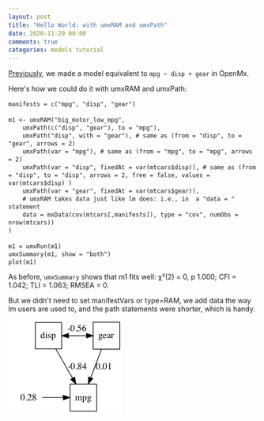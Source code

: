 ```yaml
---
layout: post
title: "Hello World: with umxRAM and umxPath"
date: 2020-11-29 00:00
comments: true
categories: models tutorial
---
```


<a name="top"></a>

[Previously](/models/tutorial/2020/11/30/First-steps.html), we  made a model equivalent to `mpg ~ disp + gear` in OpenMx.

Here's how we could do it with umxRAM and umxPath:

``` splus
manifests = c("mpg", "disp", "gear")

m1 <- umxRAM("big_motor_low_mpg",
	umxPath(c("disp", "gear"), to = "mpg"),
	umxPath("disp", with = "gear"), # same as (from = "disp", to = "gear", arrows = 2)
	umxPath(var = "mpg"), # same as (from = "mpg", to = "mpg", arrows = 2)
	umxPath(var = "disp", fixedAt = var(mtcars$disp)), # same as (from = "disp", to = "disp", arrows = 2, free = false, values = var(mtcars$disp) )
	umxPath(var = "gear", fixedAt = var(mtcars$gear)),
	# umxRAM takes data just like lm does: i.e., in  a "data = " statement
	data = mxData(cov(mtcars[,manifests]), type = "cov", numObs = nrow(mtcars))
)

m1 = umxRun(m1)
umxSummary(m1, show = "both")
plot(m1)
```
As before,  `umxSummary` shows that m1 fits well: χ²(2) = 0, p 1.000; CFI = 1.042; TLI = 1.063; RMSEA = 0.

But we didn't need to set manifestVars or type=RAM, we add data the way lm users are used to, and the path statements were shorter, which is handy.


![model 1](/media/1_make_a_model/mtcar2.png "Model 1")

